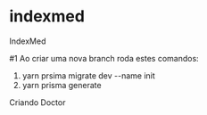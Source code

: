 # indexmed
IndexMed


#1 Ao criar uma nova branch roda estes comandos:
1. yarn prsima migrate dev --name init
2. yarn prisma generate

Criando Doctor
